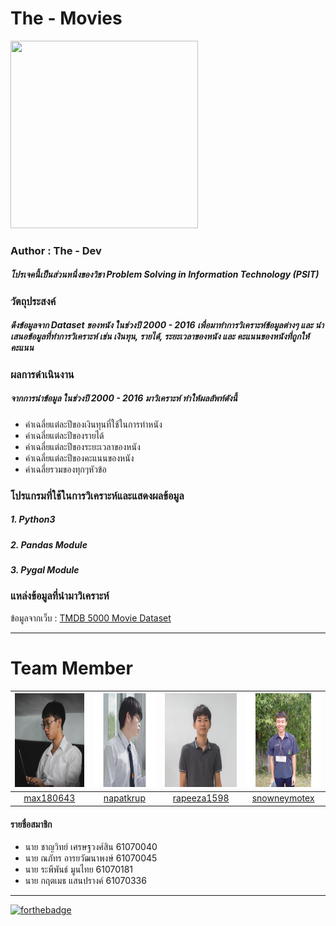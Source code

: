 # The - Movies
<img src="http://tkdworldclass.com/wp-content/uploads/2018/02/movie-night.jpg" width="300px" height="300px">

### Author : The - Dev
##### โปรเจคนี้เป็นส่วนหนึ่งของวิชา Problem Solving in Information Technology (PSIT)

### วัตถุประสงค์
##### ดึงข้อมูลจาก Dataset ของหนัง ในช่วงปี 2000 - 2016 เพื่อมาทำการวิเคราะห์ข้อมูลต่างๆ และ นำเสนอข้อมูลที่ทำการวิเคราะห์ เช่น เงินทุน, รายได้, ระยะเวลาของหนัง และ คะแนนของหนังที่ถูกให้คะแนน

### ผลการดำเนินงาน
##### จากการนำข้อมูล ในช่วงปี 2000 - 2016 มาวิเคราะห์ ทำให้ผลลัพท์ดังนี้
   * ค่าเฉลี่ยแต่ละปีของเงินทุนที่ใช้ในการทำหนัง
   * ค่าเฉลี่ยแต่ละปีของรายได้
   * ค่าเฉลี่ยแต่ละปีของระยะเวลาของหนัง
   * ค่าเฉลี่ยแต่ละปีของคะแนนของหนัง
   * ค่าเฉลี่ยรวมของทุกๆหัวข้อ

### โปรแกรมที่ใช้ในการวิเคราะห์และแสดงผลข้อมูล
##### 1. Python3
##### 2. Pandas Module
##### 3. Pygal Module
### แหล่งข้อมูลที่นำมาวิเคราะห์
ข้อมูลจากเว็บ : [TMDB 5000 Movie Dataset](https://www.kaggle.com/tmdb/tmdb-movie-metadata)
_____
# Team Member
|<img src="README/max180643.jpeg" width="150px" height="150px">|<img src="README/napatkrub.jpeg" width="150px" height="150px">|<img src="README/rapeeza1598.jpeg" width="150px" height="150px">|<img src="README/snowneymotex.jpeg" width="150px" height="150px">|
|:-----:|:-----:|:-----:|:-----:|
|[max180643](https://github.com/max180643)|[napatkrup](https://github.com/NAPATKRUP)|[rapeeza1598](https://github.com/rapeeza1598)|[snowneymotex](https://github.com/snowneymotex)|
#### รายชื่อสมาชิก
- นาย ชาญวิทย์ เศรษฐวงศ์สิน 61070040
- นาย ณภัทร อารยวัฒนาพงษ์ 61070045
- นาย ระพีพันธ์ มูนไทย 61070181
- นาย กฤตเมธ แสนปรางค์ 61070336
_____

[![forthebadge](https://forthebadge.com/images/badges/made-with-python.svg)](https://www.python.org/)

